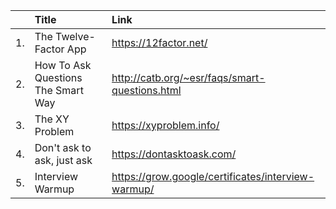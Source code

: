 |     | Title| Link| 
|:---:| :--- |:----|  
|1.   |  The Twelve-Factor App    |    https://12factor.net/ | 
|2.   | How To Ask Questions The Smart Way     |   http://catb.org/~esr/faqs/smart-questions.html  |
|3.   |  The XY Problem   |  https://xyproblem.info/    |
|4.|Don't ask to ask, just ask|https://dontasktoask.com/|
|5.|Interview Warmup|https://grow.google/certificates/interview-warmup/|